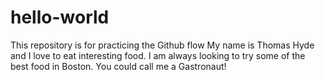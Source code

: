 # hello-world
This repository is for practicing the Github flow
My name is Thomas Hyde and I love to eat interesting food. I am always looking to try some of the best food in Boston. You could call me a Gastronaut!
